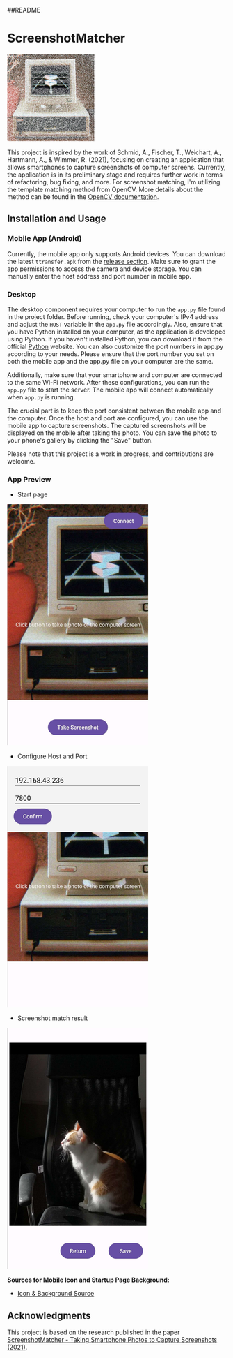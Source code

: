 ##README

# ScreenshotMatcher

<img src="https://github.com/ITT23/assignment-08-replication-tteam/blob/master/android/app/src/main/res/mipmap-hdpi/frame_01.png" alt="Ttransfer Logo" width="200" height="200">

This project is inspired by the work of Schmid, A., Fischer, T., Weichart, A., Hartmann, A., & Wimmer, R. (2021), focusing on creating an application that allows smartphones to capture screenshots of computer screens. Currently, the application is in its preliminary stage and requires further work in terms of refactoring, bug fixing, and more. For screenshot matching, I'm utilizing the template matching method from OpenCV. More details about the method can be found in the [OpenCV documentation](https://docs.opencv.org/3.4/d4/dc6/tutorial_py_template_matching.html).

## Installation and Usage

### Mobile App (Android)
Currently, the mobile app only supports Android devices. You can download the latest `ttransfer.apk` from the [release section](https://github.com/ITT23/assignment-08-replication-tteam/releases/tag/v1.0.0). Make sure to grant the app permissions to access the camera and device storage. You can manually enter the host address and port number in mobile app.

### Desktop
The desktop component requires your computer to run the `app.py` file found in the project folder. Before running, check your computer's IPv4 address and adjust the `HOST` variable in the `app.py` file accordingly. Also, ensure that you have Python installed on your computer, as the application is developed using Python. If you haven't installed Python, you can download it from the official [Python](https://www.python.org/downloads/) website. You can also customize the port numbers in app.py according to your needs. Please ensure that the port number you set on both the mobile app and the app.py file on your computer are the same.

Additionally, make sure that your smartphone and computer are connected to the same Wi-Fi network. After these configurations, you can run the `app.py` file to start the server. The mobile app will connect automatically when `app.py` is running. 

The crucial part is to keep the port consistent between the mobile app and the computer. Once the host and port are configured, you can use the mobile app to capture screenshots. The captured screenshots will be displayed on the mobile after taking the photo. You can save the photo to your phone's gallery by clicking the "Save" button.

Please note that this project is a work in progress, and contributions are welcome.

### App Preview
- Start page
<img src="https://github.com/ITT23/assignment-08-replication-tteam/blob/master/readme%20photo/start.jpg" alt="Start page" width="324" height="552">

- Configure Host and Port
<img src="https://github.com/ITT23/assignment-08-replication-tteam/blob/master/readme%20photo/connect.jpg" alt="Configure Host and Port" width="324" height="552">

- Screenshot match result
<img src="https://github.com/ITT23/assignment-08-replication-tteam/blob/master/readme%20photo/result.jpg" alt="Screenshot match result" width="324" height="552">

**Sources for Mobile Icon and Startup Page Background:**
- [Icon & Background Source](https://giphy.com/gifs/nadrient-90s-80s-computer-l41lMAzNZfYAiyR0s)

## Acknowledgments
This project is based on the research published in the paper [ScreenshotMatcher - Taking Smartphone Photos to Capture Screenshots (2021)](https://hci.ur.de/publications/screenshotmatcher_-_taking_smartphone_photos_to_capture_screenshots_2021).
